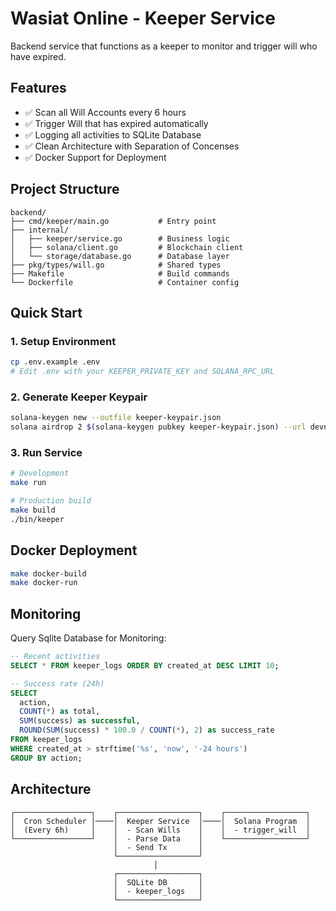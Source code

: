 # Wasiat Online - Keeper Service

Backend service that functions as a keeper to monitor and trigger will who have expired.

## Features

- ✅ Scan all Will Accounts every 6 hours
- ✅ Trigger Will that has expired automatically
- ✅ Logging all activities to SQLite Database
- ✅ Clean Architecture with Separation of Concenses
- ✅ Docker Support for Deployment

## Project Structure

```
backend/
├── cmd/keeper/main.go           # Entry point
├── internal/
│   ├── keeper/service.go        # Business logic
│   ├── solana/client.go         # Blockchain client
│   └── storage/database.go      # Database layer
├── pkg/types/will.go            # Shared types
├── Makefile                     # Build commands
└── Dockerfile                   # Container config
```

## Quick Start

### 1. Setup Environment

```bash
cp .env.example .env
# Edit .env with your KEEPER_PRIVATE_KEY and SOLANA_RPC_URL
```

### 2. Generate Keeper Keypair

```bash
solana-keygen new --outfile keeper-keypair.json
solana airdrop 2 $(solana-keygen pubkey keeper-keypair.json) --url devnet
```

### 3. Run Service

```bash
# Development
make run

# Production build
make build
./bin/keeper
```

## Docker Deployment

```bash
make docker-build
make docker-run
```

## Monitoring

Query Sqlite Database for Monitoring:

```sql
-- Recent activities
SELECT * FROM keeper_logs ORDER BY created_at DESC LIMIT 10;

-- Success rate (24h)
SELECT
  action,
  COUNT(*) as total,
  SUM(success) as successful,
  ROUND(SUM(success) * 100.0 / COUNT(*), 2) as success_rate
FROM keeper_logs
WHERE created_at > strftime('%s', 'now', '-24 hours')
GROUP BY action;
```

## Architecture

```
┌─────────────────┐    ┌──────────────────┐    ┌──────────────────┐
│  Cron Scheduler │────│  Keeper Service  │────│  Solana Program  │
│  (Every 6h)     │    │  - Scan Wills    │    │  - trigger_will  │
└─────────────────┘    │  - Parse Data    │    └──────────────────┘
                       │  - Send Tx       │
                       └──────────────────┘
                                │
                       ┌──────────────────┐
                       │  SQLite DB       │
                       │  - keeper_logs   │
                       └──────────────────┘
```
